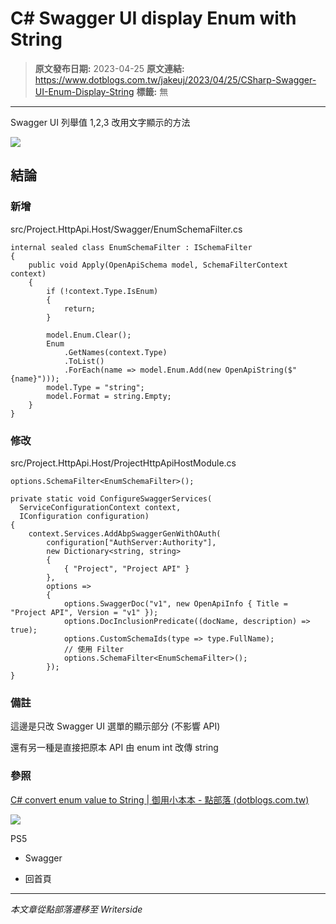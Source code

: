 # C# Swagger UI display Enum with String

> **原文發布日期:** 2023-04-25
> **原文連結:** https://www.dotblogs.com.tw/jakeuj/2023/04/25/CSharp-Swagger-UI-Enum-Display-String
> **標籤:** 無

---

Swagger UI 列舉值 1,2,3 改用文字顯示的方法

![](https://dotblogsfile.blob.core.windows.net/user/小小朱/aaeff51c-b4f0-4fb6-ac4d-d3759693a42a/1682406548.png.png)

## 結論

### 新增

src/Project.HttpApi.Host/Swagger/EnumSchemaFilter.cs

```
internal sealed class EnumSchemaFilter : ISchemaFilter
{
    public void Apply(OpenApiSchema model, SchemaFilterContext context)
    {
        if (!context.Type.IsEnum)
        {
            return;
        }

        model.Enum.Clear();
        Enum
            .GetNames(context.Type)
            .ToList()
            .ForEach(name => model.Enum.Add(new OpenApiString($"{name}")));
        model.Type = "string";
        model.Format = string.Empty;
    }
}
```

### 修改

src/Project.HttpApi.Host/ProjectHttpApiHostModule.cs

`options.SchemaFilter<EnumSchemaFilter>();`

```
private static void ConfigureSwaggerServices(
  ServiceConfigurationContext context,
  IConfiguration configuration)
{
    context.Services.AddAbpSwaggerGenWithOAuth(
        configuration["AuthServer:Authority"],
        new Dictionary<string, string>
        {
            { "Project", "Project API" }
        },
        options =>
        {
            options.SwaggerDoc("v1", new OpenApiInfo { Title = "Project API", Version = "v1" });
            options.DocInclusionPredicate((docName, description) => true);
            options.CustomSchemaIds(type => type.FullName);
            // 使用 Filter
            options.SchemaFilter<EnumSchemaFilter>();
        });
}
```

### 備註

這邊是只改 Swagger UI 選單的顯示部分 (不影響 API)

還有另一種是直接把原本 API 由 enum int 改傳 string

### 參照

[C# convert enum value to String | 御用小本本 - 點部落 (dotblogs.com.tw)](https://www.dotblogs.com.tw/jakeuj/2022/10/26/143813)

![](https://card.psnprofiles.com/1/jakeuj.png)

PS5

* Swagger

* 回首頁

---

*本文章從點部落遷移至 Writerside*
